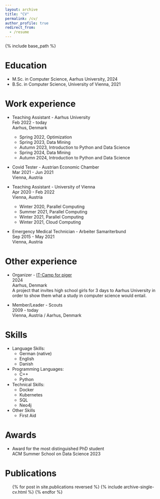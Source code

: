 ```yaml
---
layout: archive
title: "CV"
permalink: /cv/
author_profile: true
redirect_from:
  - /resume
---
```


{% include base_path %}

Education
======
* M.Sc. in Computer Science, Aarhus University, 2024
* B.Sc. in Computer Science, University of Vienna, 2021

Work experience
======

* Teaching Assistant - Aarhus University <br> Feb 2022 - today <br> Aarhus, Denmark
  * Spring 2022, Optimization
  * Spring 2023, Data Mining
  * Autumn 2023, Introduction to Python and Data Science
  * Spring 2024, Data Mining
  * Autumn 2024, Introduction to Python and Data Science

*  Covid Tester - Austrian Economic Chamber <br> Mar 2021 - Jun 2021 <br> Vienna, Austria

* Teaching Assistant - University of Vienna <br> Apr 2020 - Feb 2022 <br> Vienna, Austria
  * Winter 2020, Parallel Computing
  * Summer 2021, Parallel Computing
  * Winter 2021, Parallel Computing
  * Winter 2021, Cloud Computing

* Emergency Medical Technician - Arbeiter Samariterbund <br> Sep 2015 - May 2021 <br> Vienna, Austria

Other experience
======

* Organizer - [IT-Camp for piger](https://itcamp.dk/) <br> 2024 <br> Aarhus, Denmark <br> A project that invites high school girls for 3 days to Aarhus University in order to show them what a study in computer science would entail.

* Member/Leader - Scouts <br> 2009 - today <br> Vienna, Austria / Aarhus, Denmark

Skills
======
* Language Skills:
  * German (native)
  * English
  * Danish
* Programming Languages:
  * C++
  * Python
* Technical Skills:
  * Docker
  * Kubernetes
  * SQL
  * Neo4j
* Other Skills
  * First Aid

Awards
======
* Award for the most distinguished PhD student <br> ACM Summer School on Data Science 2023

Publications
======
  <ul>{% for post in site.publications reversed %}
    {% include archive-single-cv.html %}
  {% endfor %}</ul>
  
